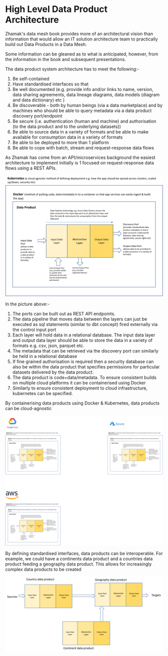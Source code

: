 # High Level Data Product Architecture

Zhamak's data mesh book provides more of an architectural vision than information that would allow an IT solution architecture team to practically build out Data Products in a Data Mesh.

Some information can be gleaned as to what is anticipated, however, from the information in the book and subsequent presentations.

The data product system architecture has to meet the following:-

1. Be self-contained
2. Have standardised interfaces so that  
3. Be well documented (e.g. provide info and/or links to name, version, data sharing agreements, data lineage diagrams, data models (diagram and data dictionary) etc )
4. Be discoverable - both by human beings (via a data marketplace) and by machines who should be able to query metadata via a data product discovery port/endpoint
5. Be secure (i.e. authentication (human and machine) and authorisation (to the data product and to the underlying datasets))
6. Be able to source data in a variety of formats and be able to make available for consumption data in a variety of formats
7. Be able to be deployed to more than 1 platform
8. Be able to cope with batch, stream and request-response data flows

As Zhamak has come from an API/microservices background the easiest architecture to implement initially is 1 focused on request-response data flows using a REST APIs.

![image](dp-layer-architecture.png)

In the picture above:- 
1. The ports can be built out as REST API endpoints. 
2. The data pipeline that moves data between the layers can just be executed as sql statements (similar to dbt concept) fired externally via the control input port
3. Each layer will hold data in a relational database. The input data layer and output data layer should be able to store the data in a variety of formats e.g. csv, json, parquet etc.
4. The metadata that can be retrieved via the discovery port can similarly be held in a relational database
5. If fine grained authorisation is required then a security database can also be within the data product that specifies permissions for particular datasets delivered by the data product.
6. The data product is code+data/metadata. To ensure consistent builds on multiple cloud platforms it can be containerised using Docker
7. Similarly to ensure consistent deployment to cloud infrastructure, kubernetes can be specified.

By containerising data products using Docker & Kubernetes, data products can be cloud-agnostic

![image](dps-in-the-cloud.png)

By defining standardised interfaces, data products can be interoperable. For example, we could have a continents data product and a countries data product feeding a geography data product. This allows for increasingly complex data products to be created

![image](dp-interoperability.png)